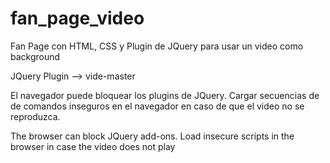 # fan_page_video
Fan Page con HTML, CSS y Plugin de JQuery para usar un video como background 

JQuery Plugin --> vide-master

El navegador puede bloquear los plugins de JQuery. Cargar secuencias de de comandos inseguros en el navegador en caso de que el video
no se reproduzca.

The browser can block JQuery add-ons. Load insecure scripts in the browser in case the video does not play


